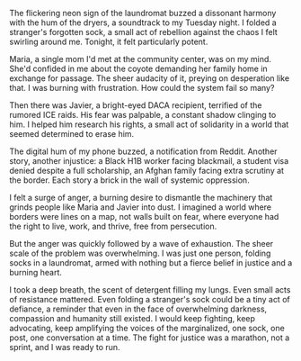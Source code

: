 The flickering neon sign of the laundromat buzzed a dissonant harmony with the hum of the dryers, a soundtrack to my Tuesday night. I folded a stranger's forgotten sock, a small act of rebellion against the chaos I felt swirling around me. Tonight, it felt particularly potent.

Maria, a single mom I'd met at the community center, was on my mind. She'd confided in me about the coyote demanding her family home in exchange for passage. The sheer audacity of it, preying on desperation like that. I was burning with frustration. How could the system fail so many?

Then there was Javier, a bright-eyed DACA recipient, terrified of the rumored ICE raids. His fear was palpable, a constant shadow clinging to him. I helped him research his rights, a small act of solidarity in a world that seemed determined to erase him.

The digital hum of my phone buzzed, a notification from Reddit. Another story, another injustice: a Black H1B worker facing blackmail, a student visa denied despite a full scholarship, an Afghan family facing extra scrutiny at the border. Each story a brick in the wall of systemic oppression.

I felt a surge of anger, a burning desire to dismantle the machinery that grinds people like Maria and Javier into dust. I imagined a world where borders were lines on a map, not walls built on fear, where everyone had the right to live, work, and thrive, free from persecution.

But the anger was quickly followed by a wave of exhaustion. The sheer scale of the problem was overwhelming. I was just one person, folding socks in a laundromat, armed with nothing but a fierce belief in justice and a burning heart.

I took a deep breath, the scent of detergent filling my lungs. Even small acts of resistance mattered. Even folding a stranger's sock could be a tiny act of defiance, a reminder that even in the face of overwhelming darkness, compassion and humanity still existed. I would keep fighting, keep advocating, keep amplifying the voices of the marginalized, one sock, one post, one conversation at a time. The fight for justice was a marathon, not a sprint, and I was ready to run.